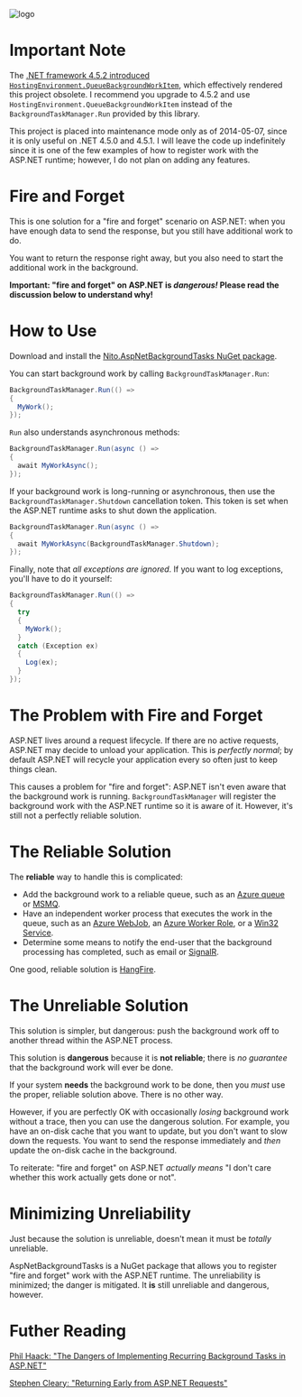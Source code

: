![logo](https://raw.githubusercontent.com/StephenCleary/AspNetBackgroundTasks/master/icon.png)

Important Note
===

The [.NET framework 4.5.2 introduced `HostingEnvironment.QueueBackgroundWorkItem`](http://msdn.microsoft.com/en-us/library/ms171868(v=vs.110).aspx#v452), which effectively rendered this project obsolete. I recommend you upgrade to 4.5.2 and use `HostingEnvironment.QueueBackgroundWorkItem` instead of the `BackgroundTaskManager.Run` provided by this library.

This project is placed into maintenance mode only as of 2014-05-07, since it is only useful on .NET 4.5.0 and 4.5.1. I will leave the code up indefinitely since it is one of the few examples of how to register work with the ASP.NET runtime; however, I do not plan on adding any features.

Fire and Forget
===

This is one solution for a "fire and forget" scenario on ASP.NET: when you have enough data to send the response, but you still have additional work to do.

You want to return the response right away, but you also need to start the additional work in the background.

**Important: "fire and forget" on ASP.NET is *dangerous!* Please read the discussion below to understand why!**

How to Use
===

Download and install the [Nito.AspNetBackgroundTasks NuGet package](https://www.nuget.org/packages/Nito.AspNetBackgroundTasks/).

You can start background work by calling `BackgroundTaskManager.Run`:

````C#
BackgroundTaskManager.Run(() =>
{
  MyWork();
});
````

`Run` also understands asynchronous methods:

````C#
BackgroundTaskManager.Run(async () =>
{
  await MyWorkAsync();
});
````

If your background work is long-running or asynchronous, then use the `BackgroundTaskManager.Shutdown` cancellation token. This token is set when the ASP.NET runtime asks to shut down the application.

````C#
BackgroundTaskManager.Run(async () =>
{
  await MyWorkAsync(BackgroundTaskManager.Shutdown);
});
````

Finally, note that *all exceptions are ignored*. If you want to log exceptions, you'll have to do it yourself:

````C#
BackgroundTaskManager.Run(() =>
{
  try
  {
    MyWork();
  }
  catch (Exception ex)
  {
    Log(ex);
  }
});
````

The Problem with Fire and Forget
===

ASP.NET lives around a request lifecycle. If there are no active requests, ASP.NET may decide to unload your application. This is *perfectly normal*; by default ASP.NET will recycle your application every so often just to keep things clean.

This causes a problem for "fire and forget": ASP.NET isn't even aware that the background work is running. `BackgroundTaskManager` will register the background work with the ASP.NET runtime so it is aware of it. However, it's still not a perfectly reliable solution.

The Reliable Solution
===

The **reliable** way to handle this is complicated:

* Add the background work to a reliable queue, such as an [Azure queue](http://azure.microsoft.com/en-us/documentation/articles/storage-dotnet-how-to-use-queues-20/) or [MSMQ](http://msdn.microsoft.com/en-us/library/ms71147.aspx).
* Have an independent worker process that executes the work in the queue, such as an [Azure WebJob](http://azure.microsoft.com/en-us/documentation/articles/web-sites-create-web-jobs/), an [Azure Worker Role](http://msdn.microsoft.com/en-us/library/azure/jj155995.aspx), or a [Win32 Service](http://msdn.microsoft.com/en-us/library/y817hyb6.aspx).
* Determine some means to notify the end-user that the background processing has completed, such as email or [SignalR](http://signalr.net/).

One good, reliable solution is [HangFire](http://hangfire.io).

The Unreliable Solution
===

This solution is simpler, but dangerous: push the background work off to another thread within the ASP.NET process.

This solution is **dangerous** because it is **not reliable**; there is *no guarantee* that the background work will ever be done.

If your system **needs** the background work to be done, then you *must* use the proper, reliable solution above. There is no other way.

However, if you are perfectly OK with occasionally *losing* background work without a trace, then you can use the dangerous solution. For example, you have an on-disk cache that you want to update, but you don't want to slow down the requests. You want to send the response immediately and *then* update the on-disk cache in the background.

To reiterate: "fire and forget" on ASP.NET *actually means* "I don't care whether this work actually gets done or not".

Minimizing Unreliability
===

Just because the solution is unreliable, doesn't mean it must be *totally* unreliable.

AspNetBackgroundTasks is a NuGet package that allows you to register "fire and forget" work with the ASP.NET runtime. The unreliability is minimized; the danger is mitigated. It **is** still unreliable and dangerous, however.

Futher Reading
===

[Phil Haack: "The Dangers of Implementing Recurring Background Tasks in ASP.NET"](http://haacked.com/archive/2011/10/16/the-dangers-of-implementing-recurring-background-tasks-in-asp-net.aspx/)

[Stephen Cleary: "Returning Early from ASP.NET Requests"](http://blog.stephencleary.com/2012/12/returning-early-from-aspnet-requests.html)